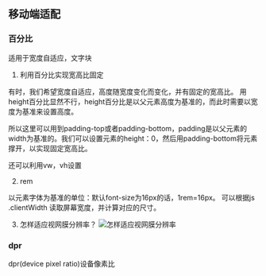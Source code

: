 ## 移动端适配

### 百分比
适用于宽度自适应，文字块

1. 利用百分比实现宽高比固定

有时，我们希望宽度自适应，高度随宽度变化而变化，并有固定的宽高比。
用height百分比显然不行，height百分比是以父元素高度为基准的，而此时需要以宽度为基准来设置高度。

所以这里可以用到padding-top或者padding-bottom，padding是以父元素的width为基准的。我们可以设置元素的height：0，然后用padding-bottom将元素撑开，以实现固定宽高比。

还可以利用vw，vh设置

2. rem

以<html>元素字体为基准的单位：默认font-size为16px的话，1rem=16px。
可以根据js .clientWidth 读取屏幕宽度，并计算对应的尺寸。

3. 怎样适应视网膜分辨率？
![怎样适应视网膜分辨率](http://www.w3cplus.com/sites/default/files/blogs/201212/retina-web-10.jpg)


### dpr
dpr(device pixel ratio)设备像素比
